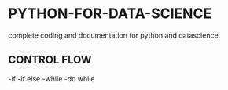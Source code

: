 # PYTHON-FOR-DATA-SCIENCE
complete coding and documentation for python and datascience.

## CONTROL FLOW
-if
-if else
-while
-do while

